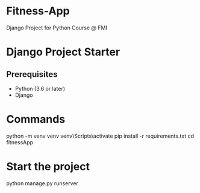 # Fitness-App
Django Project for Python Course @ FMI

# Django Project Starter
## Prerequisites

- Python (3.6 or later)
- Django

# Commands
python -m venv venv
venv\Scripts\activate
pip install -r requirements.txt
cd fitnessApp

# Start the project
python manage.py runserver
